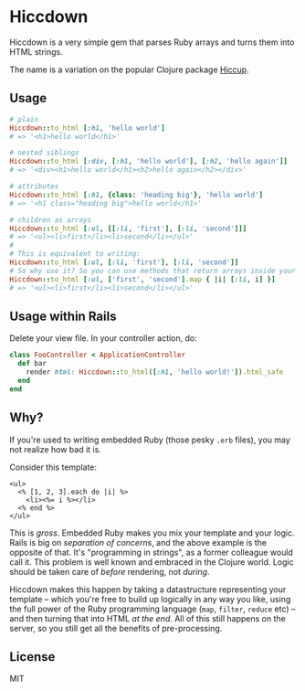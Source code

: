 # Hiccdown

Hiccdown is a very simple gem that parses Ruby arrays and turns them into HTML strings.

The name is a variation on the popular Clojure package [Hiccup](https://github.com/weavejester/hiccup).

## Usage

```ruby
# plain
Hiccdown::to_html [:h1, 'hello world']
# => '<h1>hello world</h1>'

# nested siblings
Hiccdown::to_html [:div, [:h1, 'hello world'], [:h2, 'hello again']]
# => '<div><h1>hello world</h1><h2>hello again</h2></div>'

# attributes
Hiccdown::to_html [:h1, {class: 'heading big'}, 'hello world']
# => '<h1 class="heading big">hello world</h1>'

# children as arrays
Hiccdown::to_html [:ul, [[:li, 'first'], [:li, 'second']]]
# => '<ul><li>first</li><li>second</li></ul>'
#
# This is equivalent to writing:
Hiccdown::to_html [:ul, [:li, 'first'], [:li, 'second']]
# So why use it? So you can use methods that return arrays inside your hiccdown structure without having to use the splat operator every time:
Hiccdown::to_html [:ul, ['first', 'second'].map { |i| [:li, i] }]
# => '<ul><li>first</li><li>second</li></ul>'
```

## Usage within Rails

Delete your view file. In your controller action, do:

```ruby
class FooController < ApplicationController
  def bar
    render html: Hiccdown::to_html([:h1, 'hello world!']).html_safe
  end
end
```

## Why?

If you're used to writing embedded Ruby (those pesky `.erb` files), you may not realize how bad it is.

Consider this template:

```erb
<ul>
  <% [1, 2, 3].each do |i| %>
    <li><%= i %></li>
  <% end %>
</ul>
```

This is *gross*. Embedded Ruby makes you mix your template and your logic. Rails is big on *separation of concerns*, and the above example is the opposite of that. It's "programming in strings", as a former colleague would call it. This problem is well known and embraced in the Clojure world. Logic should be taken care of *before* rendering, not *during*.

Hiccdown makes this happen by taking a datastructure representing your template – which you're free to build up logically in any way you like, using the full power of the Ruby programming language (`map`, `filter`, `reduce` etc) – and then turning that into HTML *at the end*. All of this still happens on the server, so you still get all the benefits of pre-processing.

## License

MIT
